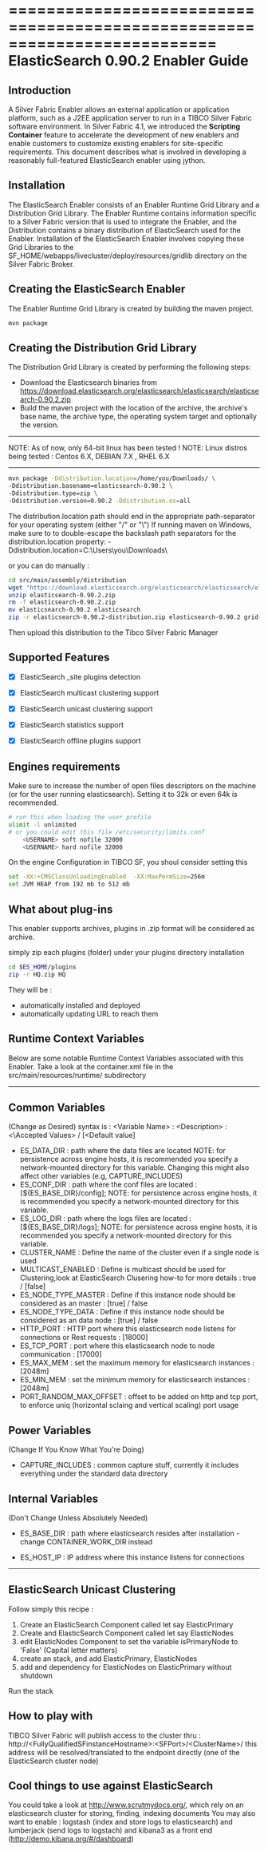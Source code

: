 ==========================================================================
ElasticSearch 0.90.2  Enabler Guide
==========================================================================
Introduction
--------------------------------------
A Silver Fabric Enabler allows an external application or application platform, 
such as a J2EE application server to run in a TIBCO Silver Fabric software 
environment. In Silver Fabric 4.1, we introduced the **Scripting Container** feature
to accelerate the development of new enablers and enable customers to customize
existing enablers for site-specific requirements.  This document describes what is
involved in developing a reasonably full-featured ElasticSearch enabler using jython.

Installation
--------------------------------------
The ElasticSearch Enabler consists of an Enabler Runtime Grid Library and a Distribution 
Grid Library. The Enabler Runtime contains information specific to a Silver Fabric 
version that is used to integrate the Enabler, and the Distribution contains a binary 
distribution of ElasticSearch used for the Enabler. Installation of the ElasticSearch Enabler 
involves copying these Grid Libraries to the 
SF_HOME/webapps/livecluster/deploy/resources/gridlib directory on the Silver Fabric Broker. 

Creating the ElasticSearch Enabler
--------------------------------------
The Enabler Runtime Grid Library is created by building the maven project.
```bash
mvn package
```

Creating the Distribution Grid Library
--------------------------------------
The Distribution Grid Library is created by performing the following steps:
* Download the Elasticsearch binaries from https://download.elasticsearch.org/elasticsearch/elasticsearch/elasticsearch-0.90.2.zip
* Build the maven project with the location of the archive, the archive's base name, the archive type, the 
      operating system target and optionally the version. 
       

*****************************************************************************
NOTE: As of now, only 64-bit linux has been tested !
NOTE: Linux distros being tested : Centos 6.X, DEBIAN 7.X , RHEL 6.X
******************************************************************************
```bash
mvn package -Ddistribution.location=/home/you/Downloads/ \
-Ddistribution.basename=elasticsearch-0.90.2 \
-Ddistribution.type=zip \
-Ddistribution.version=0.90.2 -Ddistribution.os=all
```
The distribution.location path should end in the appropriate path-separator for your operating system (either "/" or "\\")
If running maven on Windows, make sure to to double-escape the backslash path separators for the 
distribution.location property: -Ddistribution.location=C:\\Users\\you\\Downloads\\

or you can do manually :

```bash
cd src/main/assembly/distribution
wget "https://download.elasticsearch.org/elasticsearch/elasticsearch/elasticsearch-0.90.2.zip"
unzip elasticsearch-0.90.2.zip
rm -f elasticsearch-0.90.2.zip
mv elasticsearch-0.90.2 elasticsearch
zip -r elasticsearch-0.90.2-distribution.zip elasticsearch-0.90.2 grid-library.xml
```

Then upload this distribution to the Tibco Silver Fabric Manager


Supported Features
--------------------------------------

- [x] ElasticSearch _site plugins detection
- [x] ElasticSearch multicast clustering support
- [x] ElasticSearch unicast clustering support
- [x] ElasticSearch statistics support
- [x] ElasticSearch offline plugins support


Engines requirements
--------------------------------------
Make sure to increase the number of open files descriptors on the machine (or for the user running elasticsearch). Setting it to 32k or even 64k is recommended.
```bash
# run this when loading the user profile
ulimit -l unlimited
# or you could edit this file /etc/security/limits.conf
    <USERNAME> soft nofile 32000
    <USERNAME> hard nofile 32000
```

On the engine Configuration in TIBCO SF, you shoul consider setting this
```bash
set -XX:+CMSClassUnloadingEnabled  -XX:MaxPermSize=256m
set JVM HEAP from 192 mb to 512 mb
```
What about plug-ins
--------------------------------------

This enabler supports archives, plugins in .zip format will be considered as archive.

simply zip each plugins (folder) under your plugins directory installation

```bash
cd $ES_HOME/plugins
zip -r HQ.zip HQ
```

They will be :
- automatically installed and deployed
- automatically updating URL to reach them


Runtime Context Variables
--------------------------------------
Below are some notable Runtime Context Variables associated with this Enabler.
Take a look at the container.xml file in the src/main/resources/runtime/ subdirectory

****************************************************************************************

Common Variables 
--------------------------------------
(Change as Desired) syntax is : \<Variable Name\> : \<Description\> : \<\Accepted Values\> / [<Default value]
* ES_DATA_DIR : path where the data files are located
NOTE: for persistence across engine hosts, it is recommended you
specify a network-mounted directory for this variable.
Changing this might also affect other variables (e.g, CAPTURE_INCLUDES)              
* ES_CONF_DIR : path where the conf files are located : [${ES_BASE_DIR}/config];
NOTE: for persistence across engine hosts, it is recommended you
specify a network-mounted directory for this variable.
* ES_LOG_DIR : path where the logs files are located : [${ES_BASE_DIR}/logs];
NOTE: for persistence across engine hosts, it is recommended you
specify a network-mounted directory for this variable.
* CLUSTER_NAME : Define the name of the cluster even if a single node is used
* MULTICAST_ENABLED : Define is multicast should be used for Clustering,look at ElasticSearch Clusering how-to for more details : true / [false]
* ES_NODE_TYPE_MASTER : Define if this instance node should be considered as an master : [true] / false
* ES_NODE_TYPE_DATA : Define if this instance node should be considered as an data node : [true] / false
* HTTP_PORT : HTTP port where this elasticsearch node listens for connections or Rest requests : [18000]
* ES_TCP_PORT : port where this elasticsearch node to node communication : [17000]
* ES_MAX_MEM : set the maximum memory for elasticsearch instances : [2048m] 
* ES_MIN_MEM : set the minimum memory for elasticsearch instances : [2048m]
* PORT_RANDOM_MAX_OFFSET : offset to be added on http and tcp port, to enforce uniq (horizontal sclaing and vertical scaling) port usage



Power Variables 
--------------------------------------
(Change If You Know What You're Doing)
* CAPTURE_INCLUDES : common capture stuff, currently it includes everything
                  under the standard data directory

Internal Variables 
--------------------------------------
(Don't Change Unless Absolutely Needed)
* ES_BASE_DIR : path where elasticsearch resides after installation - change
                  CONTAINER_WORK_DIR instead

* ES_HOST_IP : IP address where this instance listens for connections


****************************************************************************************

ElasticSearch Unicast Clustering
--------------------------------------
Follow simply this recipe :

1. Create an ElasticSearch Component called let say ElasticPrimary
2. Create and ElasticSearch Component called let say ElasticNodes
3. edit ElasticNodes Component to set the variable isPrimaryNode to 'False' (Capital letter matters)
4. create an stack, and add ElasticPrimary, ElasticNodes
5. add and dependency for  ElasticNodes on ElasticPrimary without shutdown

Run the stack

How to play with 
--------------------------------------
TIBCO Silver Fabric will publish access to the cluster thru :
http://\<FullyQualifiedSFinstanceHostname\>:\<SFPort\>/\<ClusterName\>/
this address will be resolved/translated to the endpoint directly (one of the ElasticSearch cluster node)

Cool things to use against ElasticSearch
--------------------------------------
You could take a look at http://www.scrutmydocs.org/, which rely on an elasticsearch cluster for storing, finding, indexing documents
You may also want to enable : logstash (index and store logs to elasticsearch) and lumberjack (send logs to logstach) and kibana3 as a front end (http://demo.kibana.org/#/dashboard)

